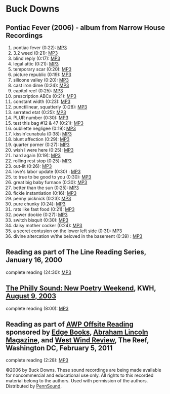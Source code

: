 Buck Downs
==========

Pontiac Fever (2006) - album from Narrow House Recordings
---------------------------------------------------------

1.  pontiac fever (0:22): [MP3](http://media.sas.upenn.edu/pennsound/authors/Downs/Pontiac/Downs-Buck_01_pontiac-fever_pontiac-fever_2006.mp3)
2.  3.2 weed (0:21): [MP3](http://media.sas.upenn.edu/pennsound/authors/Downs/Pontiac/Downs-Buck_02_3.2-Weed_pontiac-fever_2006.mp3)
3.  blind reply (0:17): [MP3](http://media.sas.upenn.edu/pennsound/authors/Downs/Pontiac/Downs-Buck_03_blind-reply_pontiac-fever_2006.mp3)
4.  legal attic (0:21): [MP3](http://media.sas.upenn.edu/pennsound/authors/Downs/Pontiac/Downs-Buck_04_legal-attic_pontiac-fever_2006.mp3)
5.  temporary scar (0:20): [MP3](http://media.sas.upenn.edu/pennsound/authors/Downs/Pontiac/Downs-Buck_05_temporary-scar_pontiac-fever_2006.mp3)
6.  picture republic (0:19): [MP3](http://media.sas.upenn.edu/pennsound/authors/Downs/Pontiac/Downs-Buck_06_picture-republic_pontiac-fever_2006.mp3)
7.  silicone valley (0:20): [MP3](http://media.sas.upenn.edu/pennsound/authors/Downs/Pontiac/Downs-Buck_07_silicone-valley_pontiac-fever_2006.mp3)
8.  cast iron dime (0:24): [MP3](http://media.sas.upenn.edu/pennsound/authors/Downs/Pontiac/Downs-Buck_08_cast-iron-dime_pontiac-fever_2006.mp3)
9.  capitol reef (0:25): [MP3](http://media.sas.upenn.edu/pennsound/authors/Downs/Pontiac/Downs-Buck_09_capitol-reef_pontiac-fever_2006.mp3)
10. prescription ABCs (0:21): [MP3](http://media.sas.upenn.edu/pennsound/authors/Downs/Pontiac/Downs-Buck_10_prescription-ABCs_pontiac-fever_2006.mp3)
11. constant width (0:23): [MP3](http://media.sas.upenn.edu/pennsound/authors/Downs/Pontiac/Downs-Buck_11_constant-width_pontiac-fever_2006.mp3)
12. punctilinear, squatterly (0:28): [MP3](http://media.sas.upenn.edu/pennsound/authors/Downs/Pontiac/Downs-Buck_12_punctilinear-squatterly_pontiac-fever_2006.mp3)
13. serrated etat (0:25): [MP3](http://media.sas.upenn.edu/pennsound/authors/Downs/Pontiac/Downs-Buck_13_serrated-etat_pontiac-fever_2006.mp3)
14. PLUR number (0:30): [MP3](http://media.sas.upenn.edu/pennsound/authors/Downs/Pontiac/Downs-Buck_14_PLUR-number_pontiac-fever_2006.mp3)
15. test this bag \#12 & 47 (0:21): [MP3](http://media.sas.upenn.edu/pennsound/authors/Downs/Pontiac/Downs-Buck_15_test-this-bag_pontiac-fever_2006.mp3)
16. oubliette negligee (0:19): [MP3](http://media.sas.upenn.edu/pennsound/authors/Downs/Pontiac/Downs-Buck_16_oubliette-negligee_pontiac-fever_2006.mp3)
17. kissin'cunabula (0:38): [MP3](http://media.sas.upenn.edu/pennsound/authors/Downs/Pontiac/Downs-Buck_17_kissin-cunabula_pontiac-fever_2006.mp3)
18. blunt affection (0:29): [MP3](http://media.sas.upenn.edu/pennsound/authors/Downs/Pontiac/Downs-Buck_18_blunt-affection_pontiac-fever_2006.mp3)
19. quarter porner (0:27): [MP3](http://media.sas.upenn.edu/pennsound/authors/Downs/Pontiac/Downs-Buck_19_quarter-porner_pontiac-fever_2006.mp3)
20. wish I were here (0:25): [MP3](http://media.sas.upenn.edu/pennsound/authors/Downs/Pontiac/Downs-Buck_20_wish-I-were-here_pontiac-fever_2006.mp3)
21. hard again (0:19): [MP3](http://media.sas.upenn.edu/pennsound/authors/Downs/Pontiac/Downs-Buck_21_hard-again_pontiac-fever_2006.mp3)
22. rolling rest stop (0:25): [MP3](http://media.sas.upenn.edu/pennsound/authors/Downs/Pontiac/Downs-Buck_22_rolling-rest-stop_pontiac-fever_2006.mp3)
23. out-lit (0:26): [MP3](http://media.sas.upenn.edu/pennsound/authors/Downs/Pontiac/Downs-Buck_23_out-lit_pontiac-fever_2006.mp3)
24. love's labor update (0:30) : [MP3](http://media.sas.upenn.edu/pennsound/authors/Downs/Pontiac/Downs-Buck_24_love%27s-labor-update_pontiac-fever_2006.mp3)
25. to true to be good to you (0:30): [MP3](http://media.sas.upenn.edu/pennsound/authors/Downs/Pontiac/Downs-Buck_25_to-true-to-be_pontiac-fever_2006.mp3)
26. great big baby furnace (0:30): [MP3](http://media.sas.upenn.edu/pennsound/authors/Downs/Pontiac/Downs-Buck_26_great-big-baby-furnace_pontiac-fever_2006.mp3)
27. better than the sun (0:25): [MP3](http://media.sas.upenn.edu/pennsound/authors/Downs/Pontiac/Downs-Buck_27_better-then-the-sun_pontiac-fever_2006.mp3)
28. fickle instantiation (0:16): [MP3](http://media.sas.upenn.edu/pennsound/authors/Downs/Pontiac/Downs-Buck_28_fickle-instantiation_pontiac-fever_2006.mp3)
29. penny picknick (0:23): [MP3](http://media.sas.upenn.edu/pennsound/authors/Downs/Pontiac/Downs-Buck_29_penny-picknick_pontiac-fever_2006.mp3)
30. pure chunky (0:24): [MP3](http://media.sas.upenn.edu/pennsound/authors/Downs/Pontiac/Downs-Buck_30_pure-chunky_pontiac-fever_2006.mp3)
31. rats like fast food (0:21): [MP3](http://media.sas.upenn.edu/pennsound/authors/Downs/Pontiac/Downs-Buck_31_rats-like-fast-food_pontiac-fever_2006.mp3)
32. power dookie (0:27): [MP3](http://media.sas.upenn.edu/pennsound/authors/Downs/Pontiac/Downs-Buck_32_power-dookie_pontiac-fever_2006.mp3)
33. switch bisquit (0:30): [MP3](http://media.sas.upenn.edu/pennsound/authors/Downs/Pontiac/Downs-Buck_33_switch-bisquit_pontiac-fever_2006.mp3)
34. daisy mother cocker (0:24): [MP3](http://media.sas.upenn.edu/pennsound/authors/Downs/Pontiac/Downs-Buck_34_daisy-mother-cocker_pontiac-fever_2006.mp3)
35. a secret contusion on the lower left side (0:31): [MP3](http://media.sas.upenn.edu/pennsound/authors/Downs/Pontiac/Downs-Buck_35_secret-contusion_pontiac-fever_2006.mp3)
36. divine altercation w/the beloved in the basement (0:39) : [MP3](http://media.sas.upenn.edu/pennsound/authors/Downs/Pontiac/Downs-Buck_36_divine-altercation_pontiac-fever_2006.mp3)

Reading as part of The Line Reading Series, January 16, 2000
------------------------------------------------------------

complete reading (24:30): [MP3](http://media.sas.upenn.edu/pennsound/authors/Downs/Downs-Buck_Complete-Reading_Line-Reading-Series_1-16-00.mp3)

[The Philly Sound: New Poetry Weekend](http://writing.upenn.edu/pennsound/x/Philly-Sound.html), KWH, [August 9, 2003](http://writing.upenn.edu/wh/calendar/0803.html#9)
-----------------------------------------------------------------------------------------------------------------------------------------------------------------------

complete reading (8:00): [MP3](http://media.sas.upenn.edu/pennsound/groups/Philly-Sound/Fuchs/Downs-Buck_05_Philly-Sound_Fuchs_8-9-03.mp3)

Reading as part of [AWP Offsite Reading](http://writing.upenn.edu/pennsound/x/AWP-Offsite.php) sponsored by [Edge Books](http://www.aerialedge.com/), [Abraham Lincoln Magazine](http://abrahamlincolnmagazine.blogspot.com/), and [West Wind Review](http://westwindreview.blogspot.com/), The Reef, Washington DC, February 5, 2011
-------------------------------------------------------------------------------------------------------------------------------------------------------------------------------------------------------------------------------------------------------------------------------------------------------------------------------------

complete reading (2:28): [MP3](http://media.sas.upenn.edu/pennsound/authors/Downs/Downs-Buck_07_Complete-Reading_AWP-Off-Site_2-5-11.mp3)

©2006 by Buck Downs. These sound recordings are being made available for noncommercial and educational use only. All rights to this recorded material belong to the authors. Used with permission of the authors. Distributed by [PennSound](http://writing.upenn.edu/pennsound/index.html).
